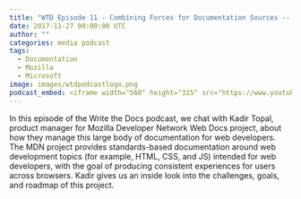 ```yaml
---
title: "WTD Episode 11 - Combining Forces for Documentation Sources -- Exploring the Mozilla Developer Network's Web Docs project"
date: 2017-11-27 00:00:00 UTC
author: ""
categories: media podcast
tags:
  - Documentation
  - Mozilla
  - Microsoft
image: images/wtdpodcastlogo.png
podcast_embed: <iframe width="560" height="315" src="https://www.youtube.com/embed/bSMpdsbigpw" frameborder="0" allow="autoplay; encrypted-media" allowfullscreen></iframe>
---
```


In this episode of the Write the Docs podcast, we chat with Kadir Topal, product manager for Mozilla Developer Network Web Docs project, about how they manage this large body of documentation for web developers. The MDN project provides standards-based documentation around web development topics (for example, HTML, CSS, and JS) intended for web developers, with the goal of producing consistent experiences for users across browsers. Kadir gives us an inside look into the challenges, goals, and roadmap of this project.
